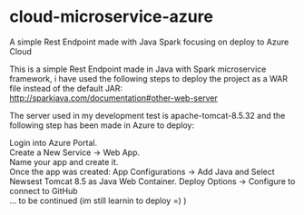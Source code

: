 # cloud-microservice-azure
A simple Rest Endpoint made with Java Spark focusing on deploy to Azure Cloud   
   
This is a simple Rest Endpoint made in Java with Spark microservice framework, i have used the following steps to deploy the project as a WAR file instead of the default JAR:    
http://sparkjava.com/documentation#other-web-server   

The server used in my development test is apache-tomcat-8.5.32 and the following step has been made in Azure to deploy:   

Login into Azure Portal.   
Create a New Service -> Web App.   
Name your app and create it.   
Once the app was created:
    App Configurations -> Add Java and Select Newsest Tomcat 8.5 as Java Web Container.
    Deploy Options -> Configure to connect to GitHub   
    ... to be continued (im still learnin to deploy =) )

